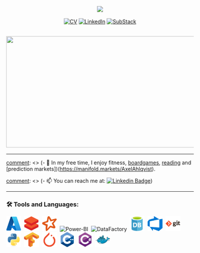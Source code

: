 <div id="header" align="center">
  
<img src="https://i.giphy.com/media/v1.Y2lkPTc5MGI3NjExaTFhaWtid3hzNWdmb2JrZWZjdTA1OGRmcmFlYjY2aDNxbXBuamp2YiZlcD12MV9pbnRlcm5hbF9naWZfYnlfaWQmY3Q9cw/Zebztgv7jmkoLe1DoY/giphy.gif" width="100"/>  

[![CV](https://img.shields.io/badge/CV-Green?style=for-the-badge&logo=googledrive&logoColor=white)](https://drive.google.com/file/d/1ovjrgRSf-P52wV3pWPM5TAQpnhoiCX6R/view?usp=sharing)
[![LinkedIn](https://img.shields.io/badge/LinkedIn-blue?style=for-the-badge&logo=linkedin&logoColor=white)](https://www.linkedin.com/in/axel-ahlqvist-b16596101/)
[![SubStack](https://img.shields.io/badge/Substack-orange?style=for-the-badge&logo=substack&logoColor=white)](https://axelahlqvist.substack.com/)
  

</div>



  



<div align= "center">
<img src="https://komarev.com/ghpvc/?username=Potentialkillscreen&style=flat-square&color=blue" alt=""/>

</div>
<div align="center">
  <img src="https://media.giphy.com/media/dWesBcTLavkZuG35MI/giphy.gif" width="600" height="300"/>
</div>

  ---



[comment]: <> (Hi! :wave: I currently work as a Data and Analytics Consultant.)
[comment]: <> (- :necktie: In my work, I use cloud technologies to build dataplatforms and use visualization tools to improve decision making.)

[comment]: <> (- :seedling: Outside the office, I study and research technical approaches to the AI Alignment Problem.)

[comment]: <> (- :game_die: In my free time, I enjoy fitness, [boardgames](https://github.com/PotentialKillScreen/PokemonMaster), [reading](https://www.goodreads.com/review/list/65221630-axel-ahlqvist?ref=nav_mybooks) and [prediction markets])(https://manifold.markets/AxelAhlqvist).

[comment]: <> (- :mailbox: You can reach me at: [![Linkedin Badge](https://img.shields.io/badge/-Axel-blue?style=flat&logo=Linkedin&logoColor=white)](https://www.linkedin.com/in/axel-ahlqvist-b16596101))

---

### :hammer_and_wrench: Tools and Languages:

  <div>
  <img src="https://github.com/devicons/devicon/blob/master/icons/azure/azure-original.svg" title="Azure" alt="Azure" width="40" height="40"/>&nbsp;
  <img src="https://github.com/Azure-Player/icons-and-symbols/blob/master/popular/databricks.svg" title="DataBricks" alt="DataBricks" width="40" height="40"/>&nbsp;
  <img src="https://github.com/devicons/devicon/blob/master/icons/apachespark/apachespark-original.svg" title="ApacheSpark" alt="ApacheSpark" width="40" height="40"/>&nbsp;
  <img src="https://github.com/microsoft/PowerBI-Icons/blob/main/SVG/Power-BI.svg" title="Power-BI" alt="Power-BI" width="40" height="40"/>&nbsp;
  <img src="https://github.com/David-Summers/Azure-Design/blob/master/SVG_Azure_All/Data%20Factory.svg" title="DataFactory" alt="DataFactory" width="40" height="40"/>&nbsp;
  <img src="https://github.com/Azure-Player/icons-and-symbols/blob/master/Microsoft/Azure-Cloud-and-Enterprise-Symbol-Icon-Set/Symbols/CnE_Cloud/SVG/Azure%20Database%20General_COLOR.svg"  title="Database" alt="Database" width="40" height="40"/>&nbsp;
  <img src="https://github.com/Azure-Player/icons-and-symbols/blob/master/AzureDevOps.png" title="AzureDevOpts" alt="AzureDevOps" width="40" height="40"/>&nbsp;
  <img src="https://github.com/devicons/devicon/blob/master/icons/git/git-original-wordmark.svg" title="Git" **alt="Git" width="40" height="40"/>
  <img src="https://github.com/devicons/devicon/blob/master/icons/python/python-original.svg" title="Python" alt="Python" width="40" height="40"/>&nbsp;
  <img src="https://github.com/Azure-Player/icons-and-symbols/blob/master/popular/Tensorflow_logo.svg" title="TensorFlow" alt="TensorFlow" width="40" height="40"/>&nbsp;
  <img src="https://github.com/devicons/devicon/blob/master/icons/pytorch/pytorch-original.svg" title="PyTorch"  alt="PyTorch" width="40" height="40"/>&nbsp;
  <img src="https://github.com/devicons/devicon/blob/master/icons/cplusplus/cplusplus-original.svg" title="C++" alt="C++" width="40" height="40"/>&nbsp;
  <img src="https://github.com/devicons/devicon/blob/master/icons/csharp/csharp-original.svg" title="C#" alt="C#" width="40" height="40"/>&nbsp;
  <img src="https://github.com/devicons/devicon/blob/master/icons/docker/docker-original.svg" title="Docker" alt="Docker" width="40" height="40"/>&nbsp;
  
</div>



  <!--- 
  --->
